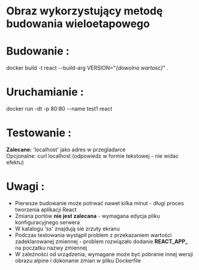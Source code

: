# Obraz wykorzystujący metodę budowania wieloetapowego

# Budowanie :
docker build -t react --build-arg VERSION="<i>{dowolna wartosc}</i>" .

# Uruchamianie :
docker run -dt -p 80:80 --name test1 react

# Testowanie :
<b>Zalecane:</b> 'localhost' jako adres w przegladarce\
Opcjonalne: curl localhost (odpowiedz w formie tekstowej - nie widac efektu)

# Uwagi :
- Pierwsze budowanie może potrwać nawet kilka minut - długi proces tworzenia aplikacji React
- Zmiana portów <b>nie jest zalecana</b> - wymagana edycja pliku konfiguracyjnego serwera
- W katalogu 'ss' znajdują sie zrzuty ekranu
- Podczas testowania wystąpił problem z przekazaniem wartości zadeklarowanej zmiennej - problem rozwiązało dodanie <b>REACT_APP_</b> na poczatku nazwy zmiennej
- W zależności od urządzenia, wymagane może być pobranie innej wersji obrazu alpine i dokonanie zmian w pliku Dockerfile
